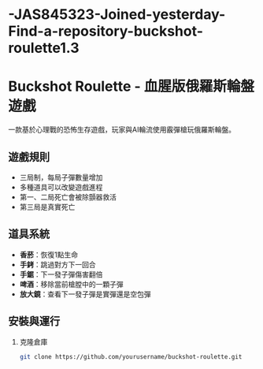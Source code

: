 # -JAS845323-Joined-yesterday-Find-a-repository-buckshot-roulette1.3
# Buckshot Roulette - 血腥版俄羅斯輪盤遊戲

一款基於心理戰的恐怖生存遊戲，玩家與AI輪流使用霰彈槍玩俄羅斯輪盤。

## 遊戲規則
- 三局制，每局子彈數量增加
- 多種道具可以改變遊戲進程
- 第一、二局死亡會被除顫器救活
- 第三局是真實死亡

## 道具系統
- **香菸**：恢復1點生命
- **手銬**：跳過對方下一回合
- **手鋸**：下一發子彈傷害翻倍
- **啤酒**：移除當前槍膛中的一顆子彈
- **放大鏡**：查看下一發子彈是實彈還是空包彈

## 安裝與運行
1. 克隆倉庫
   ```bash
   git clone https://github.com/yourusername/buckshot-roulette.git
